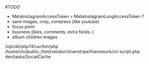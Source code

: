 #TODO
- MetaInstagramAccessToken > MetaInstagramLongAccessToken ?
- save images, crop, compress (like youtube)
- focus point
- business (likes, comments, extra fields..)
- album children images

/opt/alt/php74/usr/bin/php /home/UU/public_html/vendor/silverstripe/framework/cli-script.php dev/tasks/SocialCache
